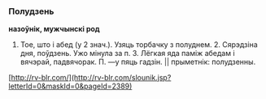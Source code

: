 ### Полудзень
**назоўнік, мужчынскі род**

1. Тое, што і абед (у 2 знач.). Узяць торбачку з полуднем. 2. Сярэдзіна дня, поўдзень. Ужо мінула за п. 3. Лёгкая яда паміж абедам і вячэрай, падвячорак. П. —у пяць гадзін. || прыметнік: полудзенны.

<a rel="author">[http://rv-blr.com/](http://rv-blr.com/slounik.jsp?letterId=0&maskId=0&pageId=2389)</a>
